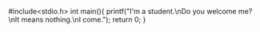 #include<stdio.h>
int main(){
  printf("I'm a student.\nDo you welcome me?\nIt means nothing.\nI come.");
  return 0;
  }

